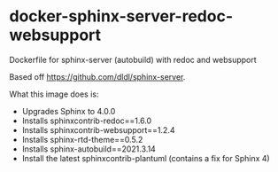 # docker-sphinx-server-redoc-websupport
Dockerfile for sphinx-server (autobuild) with redoc and websupport

Based off https://github.com/dldl/sphinx-server.

What this image does is:

- Upgrades Sphinx to 4.0.0
- Installs sphinxcontrib-redoc==1.6.0
- Installs sphinxcontrib-websupport==1.2.4
- Installs sphinx-rtd-theme==0.5.2
- Installs sphinx-autobuild==2021.3.14
- Install the latest sphinxcontrib-plantuml (contains a fix for Sphinx 4)
